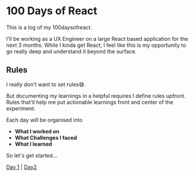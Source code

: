 # 100 Days of React

This is a log of my 100daysofreact.

I'll be working as a UX Engineer on a large React based application for the next 3 months. While I kinda get React, I feel like this is my opportunity to go really deep and understand it beyond the surface.

## Rules
I really don't want to set rules😅.

But documenting my learnings in a helpful requires I define rules upfront. Rules that'll help me put actionable learnings front and center of the experiment. 

Each day will be organised into

- **What I worked on**
- **What Challenges I faced**
- **What I learned**

So let's get started... 

[Day 1](https://github.com/vickOnRails/100-days-of-react/tree/master/week1#day-1) | 
[Day2](https://github.com/vickOnRails/100-days-of-react/tree/master/week1#day-2)